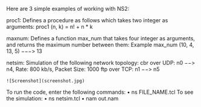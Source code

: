 Here are 3 simple examples of working with NS2:

proc1: Defines a procedure as follows which takes two integer as arguments:
	proc1 (n, k) = n! + n * k

maxnum: Defines a function max_num that takes four integer as arguments, and returns the
maximum number between them:
	Example
	max_num (10, 4, 13, 5) −−−> 13

netsim: Simulation of the following network topology:
	cbr over UDP: n0 −−> n4, Rate: 800 kb/s, Packet Size: 1000
	ftp over TCP: n1 −−> n5

	![Screenshot](screenshot.jpg)

To run the code, enter the following commands:
	• ns FILE_NAME.tcl
To see the simulation:
	• ns netsim.tcl
	• nam out.nam
